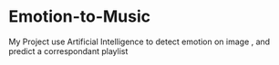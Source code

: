 # Emotion-to-Music
My Project use Artificial Intelligence to detect emotion on image , and predict a correspondant playlist
